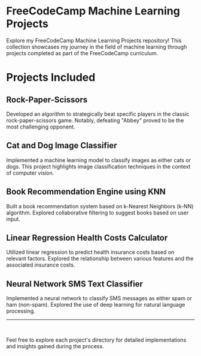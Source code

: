 
# FreeCodeCamp Machine Learning Projects

Explore my FreeCodeCamp Machine Learning Projects repository! This collection showcases my journey in the field of machine learning through projects completed as part of the FreeCodeCamp curriculum.

# Projects Included

## Rock-Paper-Scissors

Developed an algorithm to strategically beat specific players in the classic rock-paper-scissors game. Notably, defeating "Abbey" proved to be the most challenging opponent.

## Cat and Dog Image Classifier

Implemented a machine learning model to classify images as either cats or dogs. This project highlights image classification techniques in the context of computer vision.

## Book Recommendation Engine using KNN

Built a book recommendation system based on k-Nearest Neighbors (k-NN) algorithm. Explored collaborative filtering to suggest books based on user input.

## Linear Regression Health Costs Calculator

Utilized linear regression to predict health insurance costs based on relevant factors. Explored the relationship between various features and the associated insurance costs.

## Neural Network SMS Text Classifier

Implemented a neural network to classify SMS messages as either spam or ham (non-spam). Explored the use of deep learning for natural language processing.

---
&nbsp;

Feel free to explore each project's directory for detailed implementations and insights gained during the process.
&nbsp;


